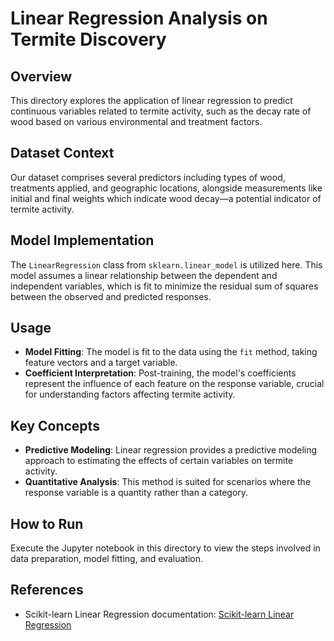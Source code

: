 # Linear Regression Analysis on Termite Discovery

## Overview
This directory explores the application of linear regression to predict continuous variables related to termite activity, such as the decay rate of wood based on various environmental and treatment factors.

## Dataset Context
Our dataset comprises several predictors including types of wood, treatments applied, and geographic locations, alongside measurements like initial and final weights which indicate wood decay—a potential indicator of termite activity.

## Model Implementation
The `LinearRegression` class from `sklearn.linear_model` is utilized here. This model assumes a linear relationship between the dependent and independent variables, which is fit to minimize the residual sum of squares between the observed and predicted responses.

## Usage
- **Model Fitting**: The model is fit to the data using the `fit` method, taking feature vectors and a target variable.
- **Coefficient Interpretation**: Post-training, the model's coefficients represent the influence of each feature on the response variable, crucial for understanding factors affecting termite activity.

## Key Concepts
- **Predictive Modeling**: Linear regression provides a predictive modeling approach to estimating the effects of certain variables on termite activity.
- **Quantitative Analysis**: This method is suited for scenarios where the response variable is a quantity rather than a category.

## How to Run
Execute the Jupyter notebook in this directory to view the steps involved in data preparation, model fitting, and evaluation.

## References
- Scikit-learn Linear Regression documentation: [Scikit-learn Linear Regression](https://scikit-learn.org/stable/modules/generated/sklearn.linear_model.LinearRegression.html)
